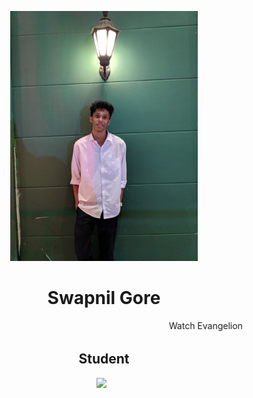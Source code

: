 <p align="center">
<img src="img/swapnil_gore.jpg" height="400">

<h1 align="center">Swapnil Gore</h1>
<marquee>Watch Evangelion</marquee>
<h2 align="center">Student</h2>

<p align='center'>
  <a href="swapnilgore029@gmail.com"><img height="50" src="img/gmail.png?raw=true"></a>&nbsp;&nbsp;
 
</p>
</p>
